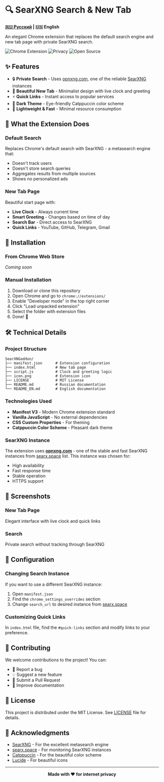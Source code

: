 # 🔍 SearXNG Search & New Tab

**[🇷🇺 Русский](README.md) | 🇺🇸 English**

An elegant Chrome extension that replaces the default search engine and new tab page with private SearXNG search.

![Chrome Extension](https://img.shields.io/badge/Chrome-Extension-4285F4?style=for-the-badge&logo=googlechrome&logoColor=white)
![Privacy](https://img.shields.io/badge/Privacy-Focused-00C851?style=for-the-badge&logo=shield&logoColor=white)
![Open Source](https://img.shields.io/badge/Open-Source-FF6B35?style=for-the-badge&logo=opensourceinitiative&logoColor=white)

## ✨ Features

- 🔒 **Private Search** - Uses [opnxng.com](https://opnxng.com/), one of the reliable [SearXNG](https://searx.space/) instances
- 🎨 **Beautiful New Tab** - Minimalist design with live clock and greeting
- ⚡ **Quick Links** - Instant access to popular services
- 🌙 **Dark Theme** - Eye-friendly Catppuccin color scheme
- 🚀 **Lightweight & Fast** - Minimal resource consumption

## 🎯 What the Extension Does

### Default Search
Replaces Chrome's default search with SearXNG - a metasearch engine that:
- Doesn't track users
- Doesn't store search queries
- Aggregates results from multiple sources
- Shows no personalized ads

### New Tab Page
Beautiful start page with:
- **Live Clock** - Always current time
- **Smart Greeting** - Changes based on time of day
- **Search Bar** - Direct access to SearXNG
- **Quick Links** - YouTube, GitHub, Telegram, Gmail

## 🚀 Installation

### From Chrome Web Store
*Coming soon*

### Manual Installation
1. Download or clone this repository
2. Open Chrome and go to `chrome://extensions/`
3. Enable "Developer mode" in the top right corner
4. Click "Load unpacked extension"
5. Select the folder with extension files
6. Done! 🎉

## 🛠️ Technical Details

### Project Structure
```
SearXNGaddon/
├── manifest.json      # Extension configuration
├── index.html         # New tab page
├── script.js          # Clock and greeting logic
├── icon.png           # Extension icon
├── LICENSE            # MIT License
├── README.md          # Russian documentation
└── README_EN.md       # English documentation
```

### Technologies Used
- **Manifest V3** - Modern Chrome extension standard
- **Vanilla JavaScript** - No external dependencies
- **CSS Custom Properties** - For theming
- **Catppuccin Color Scheme** - Pleasant dark theme

### SearXNG Instance
The extension uses **[opnxng.com](https://opnxng.com/)** - one of the stable and fast SearXNG instances from [searx.space](https://searx.space/) list. This instance was chosen for:
- High availability
- Fast response time
- Stable operation
- HTTPS support

## 🎨 Screenshots

### New Tab Page
Elegant interface with live clock and quick links

### Search
Private search without tracking through SearXNG

## 🔧 Configuration

### Changing Search Instance
If you want to use a different SearXNG instance:

1. Open `manifest.json`
2. Find the `chrome_settings_overrides` section
3. Change `search_url` to desired instance from [searx.space](https://searx.space/)

### Customizing Quick Links
In `index.html` file, find the `#quick-links` section and modify links to your preference.

## 🤝 Contributing

We welcome contributions to the project! You can:

- 🐛 Report a bug
- 💡 Suggest a new feature
- 🔧 Submit a Pull Request
- 📖 Improve documentation

## 📄 License

This project is distributed under the MIT License. See [LICENSE](LICENSE) file for details.

## 🙏 Acknowledgments

- [SearXNG](https://github.com/searxng/searxng) - For the excellent metasearch engine
- [searx.space](https://searx.space/) - For monitoring SearXNG instances
- [Catppuccin](https://catppuccin.com/) - For the beautiful color scheme
- [Lucide](https://lucide.dev/) - For beautiful icons

---

<div align="center">
  <strong>Made with ❤️ for internet privacy</strong>
</div>